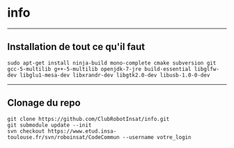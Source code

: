 # info
------------
Installation de tout ce qu'il faut
------------

```sudo apt-get install ninja-build mono-complete cmake subversion git gcc-5-multilib g++-5-multilib openjdk-7-jre build-essential libglfw-dev libglu1-mesa-dev libxrandr-dev libgtk2.0-dev libusb-1.0-0-dev```

------------
Clonage du repo
------------
```
git clone https://github.com/ClubRobotInsat/info.git
git submodule update --init
svn checkout https://www.etud.insa-toulouse.fr/svn/roboinsat/CodeCommun --username votre_login
```
